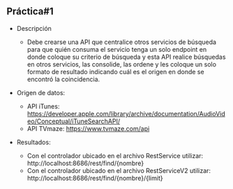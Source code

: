 ## Práctica#1
- Descripción
  - Debe crearse una API que centralice otros servicios de búsqueda para que quién consuma
el servicio tenga un solo endpoint en donde coloque su criterio de búsqueda y esta API
realice búsquedas en otros servicios, las consolide, las ordene y les coloque un solo formato
de resultado indicando cuál es el origen en donde se encontró la coincidencia.

- Origen de datos:
  - API iTunes: https://developer.apple.com/library/archive/documentation/AudioVideo/Conceptual/iTuneSearchAPI/
  - API TVmaze: https://www.tvmaze.com/api
  
- Resultados:
  - Con el controlador ubicado en el archivo RestService utilizar: http://localhost:8686/rest/find/{nombre}
  - Con el controlador ubicado en el archivo RestServiceV2 utilizar: http://localhost:8686/rest/find/{nombre}/{limit}
